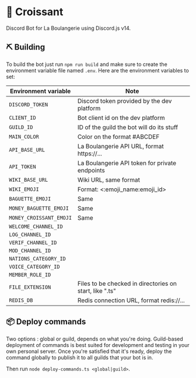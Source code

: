 # 🥐 Croissant

Discord Bot for La Boulangerie using Discord.js v14.

## ⛏️ Building

To build the bot just run `npm run build` and make sure to create the environment variable file named `.env`.
Here are the environment variables to set:

| Environment variable    | Note                                                    |
| ----------------------- | ------------------------------------------------------- |
| `DISCORD_TOKEN`         | Discord token provided by the dev platform              |
| `CLIENT_ID`             | Bot client id on the dev platform                       |
| `GUILD_ID`              | ID of the guild the bot will do its stuff               |
| `MAIN_COLOR`            | Color on the format #ABCDEF                             |
| `API_BASE_URL`          | La Boulangerie API URL, format https://...              |
| `API_TOKEN`             | La Boulangerie API token for private endpoints          |
| `WIKI_BASE_URL`         | Wiki URL, same format                                   |
| `WIKI_EMOJI`            | Format: <:emoji_name:emoji_id>                          |
| `BAGUETTE_EMOJI`        | Same                                                    |
| `MONEY_BAGUETTE_EMOJI`  | Same                                                    |
| `MONEY_CROISSANT_EMOJI` | Same                                                    |
| `WELCOME_CHANNEL_ID`    |                                                         |
| `LOG_CHANNEL_ID`        |                                                         |
| `VERIF_CHANNEL_ID`      |                                                         |
| `MOD_CHANNEL_ID`        |                                                         |
| `NATIONS_CATEGORY_ID`   |                                                         |
| `VOICE_CATEGORY_ID`     |                                                         |
| `MEMBER_ROLE_ID`        |                                                         |
| `FILE_EXTENSION`        | Files to be checked in directories on start, like ".ts" |
| `REDIS_DB`              | Redis connection URL, format redis://...                |

## 📦 Deploy commands

Two options : global or guild, depends on what you're doing. Guild-based deployment of commands is best suited for development and testing in your own personal server. Once you're satisfied that it's ready, deploy the command globally to publish it to all guilds that your bot is in.

Then run `node deploy-commands.ts <global|guild>`.
